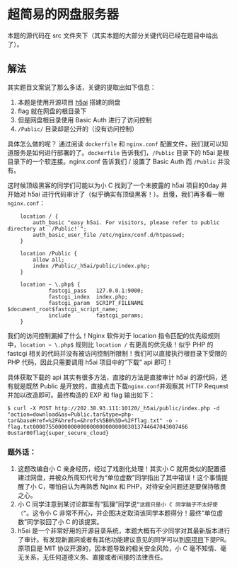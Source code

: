 # 超简易的网盘服务器

本题的源代码在 src 文件夹下（其实本题的大部分关键代码已经在题目中给出了）。

## 解法

其实题目文案说了那么多话，关键的提取出如下信息：
1. 本题是使用开源项目 [h5ai](https://larsjung.de/h5ai/) 搭建的网盘
2. flag 就在网盘的根目录下
3. 但是网盘根目录使用 Basic Auth 进行了访问控制
4. `/Public/` 目录却是公开的（没有访问控制）

具体怎么做的呢？ 通过阅读 `dockerfile` 和 `nginx.conf` 配置文件，我们就可以知道服务是如何进行部署的了。`dockerfile` 告诉我们，`/Public` 目录下的 h5ai 是根目录下的一个软连接。nginx.conf 告诉我们 / 设置了 Basic Auth 而 `/Public` 并没有。

这时候顶级黑客的同学们可能以为小 C 找到了一个未披露的 h5ai 项目的0day 并开始对 h5ai 进行代码审计了（似乎确实有顶级黑客！）。且慢，我们再多看一眼 `nginx.conf`：

```
    location / {
        auth_basic "easy h5ai. For visitors, please refer to public directory at `/Public!`";
        auth_basic_user_file /etc/nginx/conf.d/htpasswd;
    }

    location /Public {
        allow all;
        index /Public/_h5ai/public/index.php;
    }

    location ~ \.php$ {
             fastcgi_pass   127.0.0.1:9000;
             fastcgi_index  index.php;
             fastcgi_param  SCRIPT_FILENAME  $document_root$fastcgi_script_name;
             include        fastcgi_params;
    }
```

我们的访问控制漏掉了什么！Nginx 软件对于 location 指令匹配的优先级规则中，`location ~ \.php$` 规则比 `location /` 有更高的优先级！似乎 PHP 的 fastcgi 相关的代码并没有被访问控制所限制！我们可以直接执行根目录下受限的 PHP 代码，因此只需要调用 h5ai 项目中的“下载” api 即可！

具体获取下载的 api 其实有很多方法，直接的方法是直接审计 h5ai 的源代码，还有就是既然 Public 是开放的，直接点击下载`nginx.conf`并观察其 HTTP Request 并加以改造即可。最终构造的 EXP 和 flag 输出如下：

```
$ curl -X POST http://202.38.93.111:10120/_h5ai/public/index.php -d "action=download&as=Public.tar&type=php-tar&baseHref=%2F&hrefs=&hrefs%5B0%5D=%2Fflag.txt" -o -
flag.txt0000755000000000000000000000003013744647043007466 0ustar00flag{super_secure_cloud}
```

### 题外话：
1. 这题改编自小 C 亲身经历，经过了戏剧化处理！其实小 C 就用类似的配置搭建过网盘，并被众所周知代号为“单位虚数”同学指出了其中错误！这个事情提醒了小 C，哪怕自认为再熟悉 Nginx 和 PHP，对待安全问题还是要保持敬畏之心。
2. 小 C 同学注意到某讨论群里有“狐狸”同学说`“这题只是小 C 同学脑子不太好使（”`。这令小 C 非常不开心，并企图决定取消该同学本题得分！最终“单位虚数”同学驳回了小 C 的该提案。
3. h5ai 是一个非常好用的开源目录系统，本题大概有不少同学对其最新版本进行了审计。有发现新漏洞或者有其他功能建议意见的同学可以到[原项目](https://github.com/lrsjng/h5ai)下提PR。原项目是 MIT 协议开源的，因本题导致的相关安全风险，小 C 毫不知情、毫无关系，无任何道德义务、直接或者间接的法律责任。